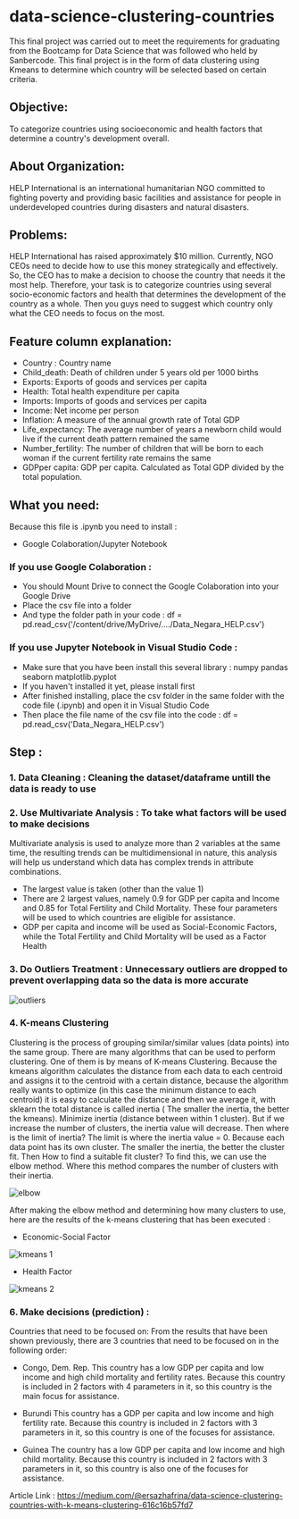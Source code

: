 # data-science-clustering-countries
This final project was carried out to meet the requirements for graduating from the Bootcamp for Data Science that was followed who held by Sanbercode.
This final project is in the form of data clustering using Kmeans to determine which country will be selected based on certain criteria.

## Objective:

To categorize countries using socioeconomic and health factors that determine a country's development overall.

## About Organization:

HELP International is an international humanitarian NGO committed to fighting poverty and providing basic facilities and assistance for people in underdeveloped countries during disasters and natural disasters.

## Problems:

HELP International has raised approximately $10 million. Currently, NGO CEOs need to decide how to use this money strategically and effectively. So, the CEO has to make a decision to choose the country that needs it the most help. Therefore, your task is to categorize countries using several socio-economic factors and health that determines the development of the country as a whole. Then you guys need to suggest which country only what the CEO needs to focus on the most.

## Feature column explanation:

- Country : Country name
- Child_death: Death of children under 5 years old per 1000 births
- Exports: Exports of goods and services per capita
- Health: Total health expenditure per capita
- Imports: Imports of goods and services per capita
- Income: Net income per person
- Inflation: A measure of the annual growth rate of Total GDP
- Life_expectancy: The average number of years a newborn child would live if the current death pattern remained the same
- Number_fertility: The number of children that will be born to each woman if the current fertility rate remains the same
- GDPper capita: GDP per capita. Calculated as Total GDP divided by the total population.

## What you need:
Because this file is .ipynb you need to install :
- Google Colaboration/Jupyter Notebook

### If you use Google Colaboration :
- You should Mount Drive to connect the Google Colaboration into your Google Drive
- Place the csv file into a folder
- And type the folder path in your code :
df = pd.read_csv('/content/drive/MyDrive/..../Data_Negara_HELP.csv') 

### If you use Jupyter Notebook in Visual Studio Code :
- Make sure that you have been install this several library :
  numpy
  pandas
  seaborn
  matplotlib.pyplot
- If you haven't installed it yet, please install first
- After finished installing, place the csv folder in the same folder with the code file (.ipynb) and open it in Visual Studio Code
- Then place the file name of the csv file into the code :
df = pd.read_csv('Data_Negara_HELP.csv') 

## Step :

### 1. Data Cleaning : Cleaning the dataset/dataframe untill the data is ready to use
### 2. Use Multivariate Analysis : To take what factors will be used to make decisions
  Multivariate analysis is used to analyze more than 2 variables at the same time, the resulting trends can be multidimensional in nature, this analysis will help us understand which data has complex trends in attribute combinations.
  - The largest value is taken (other than the value 1)
  - There are 2 largest values, namely 0.9 for GDP per capita and Income and 0.85 for Total Fertility and Child Mortality. These four parameters will be used to which countries are eligible for assistance.
  - GDP per capita and income will be used as Social-Economic Factors, while the Total Fertility and Child Mortality will be used as a Factor Health
  
### 3. Do Outliers Treatment : Unnecessary outliers are dropped to prevent overlapping data so the data is more accurate

![outliers](https://user-images.githubusercontent.com/56376510/157673903-1dda23ea-a8a5-4847-b97e-a2a00e8f4374.JPG)

### 4. K-means Clustering
Clustering is the process of grouping similar/similar values (data points) into the same group.
There are many algorithms that can be used to perform clustering. One of them is by means of K-means Clustering.
Because the kmeans algorithm calculates the distance from each data to each centroid and assigns it to the centroid with a certain distance, because the algorithm really wants to optimize (in this case the minimum distance to each centroid) it is easy to calculate the distance and then we average it, with sklearn the total distance is called inertia ( The smaller the inertia, the better the kmeans). Minimize inertia (distance between within 1 cluster).
But if we increase the number of clusters, the inertia value will decrease. Then where is the limit of inertia? The limit is where the inertia value = 0. Because each data point has its own cluster. The smaller the inertia, the better the cluster fit. Then How to find a suitable fit cluster? To find this, we can use the elbow method. Where this method compares the number of clusters with their inertia.

![elbow](https://user-images.githubusercontent.com/56376510/157673659-9ec7f58d-9061-4d09-810c-c5e05130ad87.JPG)

After making the elbow method and determining how many clusters to use, here are the results of the k-means clustering that has been executed :

  - Economic-Social Factor
  
![kmeans 1](https://user-images.githubusercontent.com/56376510/157674195-9d3267fd-9c29-47e2-bd0f-d92a37854853.JPG)

  - Health Factor

![kmeans 2](https://user-images.githubusercontent.com/56376510/157674396-be136764-22cf-4483-8fe5-e2dc3ba46981.JPG)

### 6. Make decisions (prediction) :
   Countries that need to be focused on:
   From the results that have been shown previously, there are 3 countries that need to be focused on in the following order:
   
   - Congo, Dem. Rep.
   This country has a low GDP per capita and low income and high child mortality and fertility rates. Because this country is included in 2 factors with 4 parameters in it, so this country is the main focus for assistance.
   
   - Burundi
   This country has a GDP per capita and low income and high fertility rate. Because this country is included in 2 factors with 3 parameters in it, so this country is one of the focuses for assistance.
   
   - Guinea
   The country has a low GDP per capita and low income and high child mortality. Because this country is included in 2 factors with 3 parameters in it, so this country is also one of the focuses for assistance.

Article Link : https://medium.com/@ersazhafrina/data-science-clustering-countries-with-k-means-clustering-616c16b57fd7
